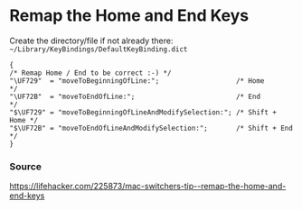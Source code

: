 # Remap the Home and End Keys

Create the directory/file if not already there: 
`~/Library/KeyBindings/DefaultKeyBinding.dict`

```
{
/* Remap Home / End to be correct :-) */
"\UF729"  = "moveToBeginningOfLine:";                   /* Home         */
"\UF72B"  = "moveToEndOfLine:";                         /* End          */
"$\UF729" = "moveToBeginningOfLineAndModifySelection:"; /* Shift + Home */
"$\UF72B" = "moveToEndOfLineAndModifySelection:";       /* Shift + End  */
}
```

### Source 
https://lifehacker.com/225873/mac-switchers-tip--remap-the-home-and-end-keys
